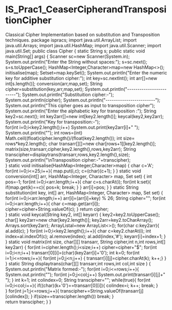 # IS_Prac1_CeaserCipherandTranspositionCipher
Classical Cipher Implementation based on substitution and Transposition techniques.
package ispracs;
import java.util.ArrayList;
import java.util.Arrays;
import java.util.HashMap;
import java.util.Scanner;
import java.util.Set;
public class Cipher {
    static String s;
    public static void main(String[] args) {
        Scanner sc=new Scanner(System.in);
        System.out.println("Enter the String without spaces:");
        s=sc.next();
        s=s.toUpperCase();
        HashMap<Integer,Character>map=new HashMap<>();
        initisalise(map);
        Set<Integer>set=map.keySet();
        System.out.println("Enter the numeric key for additive substitution cipher:");
        int key=sc.nextInt();
        int arr[]=new int[s.length()];
        conversion(arr,map,set);
        String cipher=substitution(key,arr,map,set);
        System.out.println("------------------------");
        System.out.println("Substituition cipher:-");
        System.out.println(cipher);
        System.out.println("------------------------");
        System.out.println("This cipher goes as input to transposition cipher");
        System.out.println("Enter the alphabetic key for transposition :");
        String key2=sc.next();
        int key2arr[]=new int[key2.length()];
        keycal(key2,key2arr);        
        System.out.println("Key for transposition:-");  
        for(int i=0;i<key2.length();i++)
            System.out.print(key2arr[i]+" ");
        System.out.println("");
        int rows=(int) Math.ceil((float)cipher.length()/(float)key2.length());
        int size= rows*key2.length();
        char transarr[][]=new char[rows+1][key2.length()]; 
        matrix(size,transarr,cipher,key2.length(),rows,key2arr);
        String transcipher=displaytrans(transarr,rows,key2.length(),size);
        System.out.println("\nTransposition cipher:-"+transcipher);  
    }
    static void initisalise(HashMap<Integer,Character>map) {
        char c='A';
        for(int i=0;i<=25;i++){
            map.put(i,c);
            c=(char)(c+1);
        }
    }
    static void conversion(int[] arr, HashMap<Integer, Character> map, Set<Integer> set) {
        int pos=-1;
        for(int i=0;i<arr.length;i++){
            char c=s.charAt(i);
            for(int k:set){
                if(map.get(k)==c){
                    pos=k;
                    break;
                }
            }
            arr[i]=pos;
        }
    }
    static String substitution(int key, int[] arr, HashMap<Integer, Character> map, Set<Integer> set) {
       for(int i=0;i<arr.length;i++)
           arr[i]=(arr[i]+key) % 26;
       String cipher="";
       for(int i=0;i<arr.length;i++){
           char c=map.get(arr[i]);
           cipher=cipher+String.valueOf(c);
       }
        return cipher;       
    }
    static void keycal(String key2, int[] keyarr) {
        key2=key2.toUpperCase();
        char[] key2arr=new char[key2.length()];
        key2arr=key2.toCharArray();
        Arrays.sort(key2arr);
        ArrayList<Character>al=new ArrayList<>();
        for(char c:key2arr){
            al.add(c);
        }        for(int i=0;i<key2.length();i++){
           char c=key2.charAt(i);
               int index=al.indexOf(c);
               al.remove(index);
               al.add(index,'#');
               keyarr[i]=index+1;
        }       
    }
    static void matrix(int size, char[][] transarr, String cipher,int n,int rows,int[] key2arr) {
        for(int i=cipher.length();i<size;i++)
            cipher=cipher+"$";
        for(int i=0;i<n;i++)
         transarr[0][i]=(char)(key2arr[i]+'0');
        int k=0;
        for(int i=1;i<=rows;i++){
            for(int j=0;j<n;j++)
            { transarr[i][j]=cipher.charAt(k);
                k++;}
        }    
    }
    static String displaytrans(char[][] transarr,int rows,int col,int size ) {
        System.out.println("Matrix formed:-");
        for(int i=0;i<=rows;i++){
           System.out.println("");
           for(int j=0;j<col;j++)
               System.out.print(transarr[i][j]+" ");
       }
       int k=1;
       int colindex=0;
       String transcipher="";
      while(true){ 
       for(int i=0;i<col;i++){
          if((char)(k+'0')==transarr[0][i]){
              colindex=i;
              k++;
              break;
          }    
       }
       for(int j=1;j<=rows;j++){
           transcipher+=String.valueOf(transarr[j][colindex]);
       }
       if(size==transcipher.length())
           break;
      }   
     return transcipher;
    }
}
